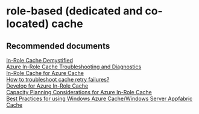 <properties
	pageTitle="role-based (dedicated and co-located) cache"
	description="role-based (dedicated and co-located) cache"
	service="microsoft.cache"
	resource="redis"
	authors="aashu"
	displayOrder=""
	selfHelpType="generic"
	supportTopicIds="32421010"
	resourceTags=""
	productPesIds="14783"
	cloudEnvironments="public"
/>

# role-based (dedicated and co-located) cache


## **Recommended documents**
[In-Role Cache Demystified](http://aka.ms/inroleinfo)<br>
[Azure In-Role Cache Troubleshooting and Diagnostics](https://msdn.microsoft.com/library/azure/hh914135.aspx)<br>
[In-Role Cache for Azure Cache](https://msdn.microsoft.com/library/azure/dn386103.aspx)<br>
[How to troubleshoot cache retry failures?](http://aka.ms/inroleperf)<br>
[Develop for Azure In-Role Cache](http://aka.ms/inroledev)<br>
[Capacity Planning Considerations for Azure In-Role Cache](https://msdn.microsoft.com/library/azure/hh914129.aspx)<br>
[Best Practices for using Windows Azure Cache/Windows Server Appfabric Cache](http://blogs.msdn.com/b/jagan_peri/archive/2012/09/09/best-practices-for-using-windows-azure-cache-windows-server-appfabric-cache.aspx)

